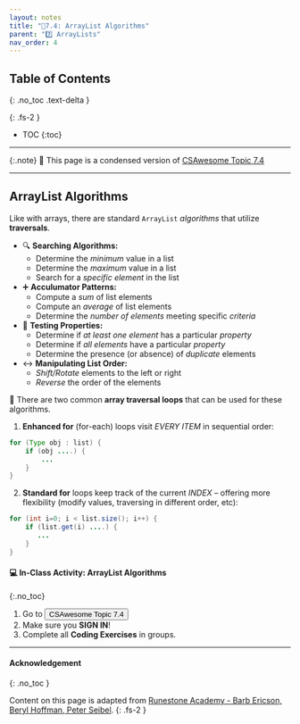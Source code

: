```yaml
---
layout: notes
title: "📓7.4: ArrayList Algorithms" 
parent: "7️⃣ ArrayLists"
nav_order: 4
---
```


## Table of Contents
{: .no_toc .text-delta }

{: .fs-2 }
- TOC
{:toc}

---

{:.note}
📖 This page is a condensed version of [CSAwesome Topic 7.4](https://runestone.academy/ns/books/published/csawesome/Unit7-ArrayList/topic-7-4-arraylist-algorithms.html?mode=browsing) 

---

## ArrayList Algorithms

Like with arrays, there are standard `ArrayList` *algorithms* that utilize **traversals**.

- 🔍 **Searching Algorithms:**
  - Determine the _minimum_ value in a list
  - Determine the _maximum_ value in a list
  - Search for a _specific element_ in the list
- ➕ **Acculumator Patterns:**
  - Compute a _sum_ of list elements
  - Compute an _average_ of list elements
  - Determine the _number of elements_ meeting specific _criteria_
- 🧪 **Testing Properties:**
  - Determine if _at least one element_ has a particular _property_
  - Determine if _all elements_ have a particular _property_
  - Determine the presence (or absence) of _duplicate_ elements
- ↔️ **Manipulating List Order:**
  - _Shift/Rotate_ elements to the left or right
  - _Reverse_ the order of the elements

<div class="imp" markdown="block">
  
🔁 There are two common **array traversal loops** that can be used for these algorithms.

1. **Enhanced for** (for-each) loops visit _EVERY ITEM_ in sequential order:
  ```java
  for (Type obj : list) {
      if (obj ....) {
          ...
      }
  }
  ```
2. **Standard for** loops keep track of the current _INDEX_ – offering more flexibility (modify values, traversing in different order, etc):
  ```java
  for (int i=0; i < list.size(); i++) {
      if (list.get(i) ....) {
         ...
      }
  }
  ```


</div>

#### 💻 In-Class Activity: ArrayList Algorithms
{:.no_toc}


<div class="task" markdown="block">

1. Go to <a href="https://runestone.academy/ns/books/published/csawesome/Unit7-ArrayList/topic-7-4-arraylist-algorithms.html?mode=browsing"><button type="button" name="button" class="btn">CSAwesome Topic 7.4</button></a> 
2. Make sure you **SIGN IN**!
3. Complete all **Coding Exercises** in groups. 

</div>

---

#### Acknowledgement
{: .no_toc }

Content on this page is adapted from [Runestone Academy - Barb Ericson, Beryl Hoffman, Peter Seibel](https://runestone.academy/ns/books/published/csawesome/index.html?mode=browsing).
{: .fs-2 }
